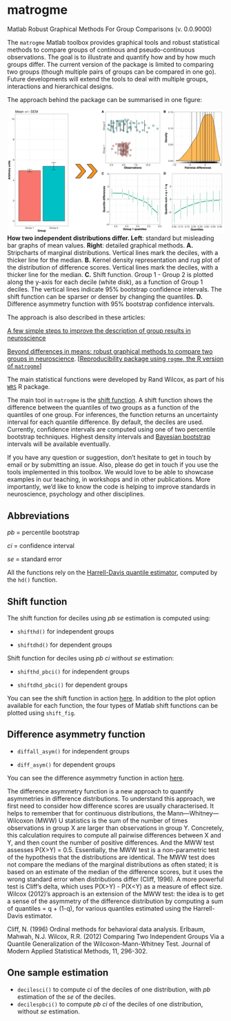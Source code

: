 # matrogme

Matlab Robust Graphical Methods For Group Comparisons (v. 0.0.9000)

The `matrogme` Matlab toolbox provides graphical tools and robust statistical methods to compare groups of continous and pseudo-continuous observations. The goal is to illustrate and quantify how and by how much groups differ. The current version of the package is limited to comparing two groups (though multiple pairs of groups can be compared in one go). Future developments will extend the tools to deal with multiple groups, interactions and hierarchical designs.

The approach behind the package can be summarised in one figure:

![](docs/Figure1.png) **How two independent distributions differ. Left**: standard but misleading bar graphs of mean values. **Right**: detailed graphical methods. **A.** Stripcharts of marginal distributions. Vertical lines mark the deciles, with a thicker line for the median. **B.** Kernel density representation and rug plot of the distribution of difference scores. Vertical lines mark the deciles, with a thicker line for the median. **C.** Shift function. Group 1 - Group 2 is plotted along the y-axis for each decile (white disk), as a function of Group 1 deciles. The vertical lines indicate 95% bootstrap confidence intervals. The shift function can be sparser or denser by changing the quantiles. **D.** Difference asymmetry function with 95% bootstrap confidence intervals.

The approach is also described in these articles:

[A few simple steps to improve the description of group results in neuroscience](http://onlinelibrary.wiley.com/doi/10.1111/ejn.13400/full)

[Beyond differences in means: robust graphical methods to compare two groups in neuroscience](https://www.biorxiv.org/content/early/2017/03/27/121079). \[[Reproducibility package using `rogme`, the R version of `matrogme`](https://figshare.com/articles/Modern_graphical_methods_to_compare_two_groups_of_observations/4055970)\]

The main statistical functions were developed by Rand Wilcox, as part of his [`WRS`](https://dornsife.usc.edu/labs/rwilcox/software/) R package.

The main tool in `matrogme` is the [shift function](https://garstats.wordpress.com/2016/07/12/shift-function/). A shift function shows the difference between the quantiles of two groups as a function of the quantiles of one group. For inferences, the function returns an uncertainty interval for each quantile difference. By default, the deciles are used. Currently, confidence intervals are computed using one of two percentile bootstrap techniques. Highest density intervals and [Bayesian bootstrap](https://github.com/rasmusab/bayesboot) intervals will be available eventually.

If you have any question or suggestion, don’t hesitate to get in touch by email or by submitting an issue. Also, please do get in touch if you use the tools implemented in this toolbox. We would love to be able to showcase examples in our teaching, in workshops and in other publications. More importantly, we’d like to know the code is helping to improve standards in neuroscience, psychology and other disciplines.

## Abbreviations
*pb* = percentile bootstrap

*ci* = confidence interval

*se* = standard error

All the functions rely on the [Harrell-Davis quantile estimator](https://garstats.wordpress.com/2016/06/09/the-harrell-davis-quantile-estimator/), computed by the `hd()` function.

## Shift function
The shift function for deciles using *pb* *se* estimation is computed using:

- `shifthd()` for independent groups

- `shiftdhd()` for dependent groups

Shift function for deciles using *pb* *ci* without *se* estimation:

- `shifthd_pbci()` for independent groups

- `shiftdhd_pbci()` for dependent groups

You can see the shift function in action [here](https://garstats.wordpress.com/2016/07/29/matlab-shift-function/). In addition to the plot option available for each function, the four types of Matlab shift functions can be plotted using `shift_fig`.

## Difference asymmetry function

- `diffall_asym()` for independent groups

- `diff_asym()` for dependent groups

You can see the difference asymmetry function in action [here](https://garstats.wordpress.com/2016/07/19/typical-differences/). 

The difference asymmetry function is a new approach to quantify asymmetries in difference distributions. To understand this approach, we first need to consider how difference scores are usually characterised. It helps to remember that for continuous distributions, the Mann—Whitney—Wilcoxon (MWW) U statistics is the sum of the number of times observations in group X are larger than observations in group Y. Concretely, this calculation requires to compute all pairwise differences between X and Y, and then count the number of positive differences. And the MWW test assesses P(X>Y) = 0.5. Essentially, the MWW test is a non-parametric test of the hypothesis that the distributions are identical. The MWW test does not compare the medians of the marginal distributions as often stated; it is based on an estimate of the median of the difference scores, but it uses the wrong standard error when distributions differ (Cliff, 1996). A more powerful test is Cliff’s delta, which uses P(X>Y) - P(X<Y) as a measure of effect size. Wilcox (2012)’s approach is an extension of the MWW test: the idea is to get a sense of the asymmetry of the difference distribution by computing a sum of quantiles = q + (1-q), for various quantiles estimated using the Harrell-Davis estimator. 

Cliff, N. (1996) Ordinal methods for behavioral data analysis. Erlbaum, Mahwah, N.J.
Wilcox, R.R. (2012) Comparing Two Independent Groups Via a Quantile Generalization of the Wilcoxon-Mann-Whitney Test. Journal of Modern Applied Statistical Methods, 11, 296-302.

## One sample estimation
- `decilesci()` to compute *ci* of the deciles of one distribution, with *pb* estimation of the *se* of the deciles.
- `decilespbci()` to compute *pb* *ci* of the deciles of one distribution, without *se* estimation.



